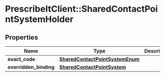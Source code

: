# PrescribeItClient::SharedContactPointSystemHolder

## Properties
Name | Type | Description | Notes
------------ | ------------- | ------------- | -------------
**exact_code** | [**SharedContactPointSystemEnum**](SharedContactPointSystemEnum.md) |  | [optional] 
**overridden_binding** | [**SharedContactPointSystem**](SharedContactPointSystem.md) |  | [optional] 

